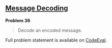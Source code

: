 [Message Decoding][ce]
----------------------

**Problem 36**

> Decode an encoded message.

Full problem statement is available on [CodeEval][ce].

[ce]: https://www.codeeval.com/browse/36/
      "View problem statement on CodeEval"
